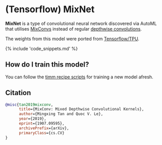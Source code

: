 # (Tensorflow) MixNet

**MixNet** is a type of convolutional neural network discovered via AutoML that utilises [MixConvs](https://paperswithcode.com/method/mixconv) instead of regular [depthwise convolutions](https://paperswithcode.com/method/depthwise-convolution).

The weights from this model were ported from [Tensorflow/TPU](https://github.com/tensorflow/tpu).

{% include 'code_snippets.md' %}

## How do I train this model?

You can follow the [timm recipe scripts](https://rwightman.github.io/pytorch-image-models/scripts/) for training a new model afresh.

## Citation

```BibTeX
@misc{tan2019mixconv,
      title={MixConv: Mixed Depthwise Convolutional Kernels}, 
      author={Mingxing Tan and Quoc V. Le},
      year={2019},
      eprint={1907.09595},
      archivePrefix={arXiv},
      primaryClass={cs.CV}
}
```

<!--
Type: model-index
Collections:
- Name: TF MixNet
  Paper:
    Title: 'MixConv: Mixed Depthwise Convolutional Kernels'
    URL: https://paperswithcode.com/paper/mixnet-mixed-depthwise-convolutional-kernels
Models:
- Name: tf_mixnet_l
  In Collection: TF MixNet
  Metadata:
    FLOPs: 688674516
    Parameters: 7330000
    File Size: 29620756
    Architecture:
    - Batch Normalization
    - Dense Connections
    - Dropout
    - Global Average Pooling
    - Grouped Convolution
    - MixConv
    - Squeeze-and-Excitation Block
    - Swish
    Tasks:
    - Image Classification
    Training Techniques:
    - MNAS
    Training Data:
    - ImageNet
    ID: tf_mixnet_l
    Crop Pct: '0.875'
    Image Size: '224'
    Interpolation: bicubic
  Code: https://github.com/rwightman/pytorch-image-models/blob/9a25fdf3ad0414b4d66da443fe60ae0aa14edc84/timm/models/efficientnet.py#L1720
  Weights: https://github.com/rwightman/pytorch-image-models/releases/download/v0.1-weights/tf_mixnet_l-6c92e0c8.pth
  Results:
  - Task: Image Classification
    Dataset: ImageNet
    Metrics:
      Top 1 Accuracy: 78.78%
      Top 5 Accuracy: 94.0%
- Name: tf_mixnet_m
  In Collection: TF MixNet
  Metadata:
    FLOPs: 416633502
    Parameters: 5010000
    File Size: 20310871
    Architecture:
    - Batch Normalization
    - Dense Connections
    - Dropout
    - Global Average Pooling
    - Grouped Convolution
    - MixConv
    - Squeeze-and-Excitation Block
    - Swish
    Tasks:
    - Image Classification
    Training Techniques:
    - MNAS
    Training Data:
    - ImageNet
    ID: tf_mixnet_m
    Crop Pct: '0.875'
    Image Size: '224'
    Interpolation: bicubic
  Code: https://github.com/rwightman/pytorch-image-models/blob/9a25fdf3ad0414b4d66da443fe60ae0aa14edc84/timm/models/efficientnet.py#L1709
  Weights: https://github.com/rwightman/pytorch-image-models/releases/download/v0.1-weights/tf_mixnet_m-0f4d8805.pth
  Results:
  - Task: Image Classification
    Dataset: ImageNet
    Metrics:
      Top 1 Accuracy: 76.96%
      Top 5 Accuracy: 93.16%
- Name: tf_mixnet_s
  In Collection: TF MixNet
  Metadata:
    FLOPs: 302587678
    Parameters: 4130000
    File Size: 16738218
    Architecture:
    - Batch Normalization
    - Dense Connections
    - Dropout
    - Global Average Pooling
    - Grouped Convolution
    - MixConv
    - Squeeze-and-Excitation Block
    - Swish
    Tasks:
    - Image Classification
    Training Techniques:
    - MNAS
    Training Data:
    - ImageNet
    ID: tf_mixnet_s
    Crop Pct: '0.875'
    Image Size: '224'
    Interpolation: bicubic
  Code: https://github.com/rwightman/pytorch-image-models/blob/9a25fdf3ad0414b4d66da443fe60ae0aa14edc84/timm/models/efficientnet.py#L1698
  Weights: https://github.com/rwightman/pytorch-image-models/releases/download/v0.1-weights/tf_mixnet_s-89d3354b.pth
  Results:
  - Task: Image Classification
    Dataset: ImageNet
    Metrics:
      Top 1 Accuracy: 75.68%
      Top 5 Accuracy: 92.64%
-->
